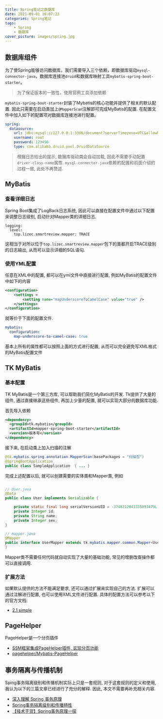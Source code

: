 ```yaml
---
title: Spring笔记之数据库
date: 2021-09-01 16:07:23
categories: Spring笔记
tags:
    - Spring
    - 数据库
cover_picture: images/spring.jpg 
---
```




数据库组件
----------------

为了使Spring能够访问数据库，我们需要导入三个依赖，即数据库驱动`mysql-connector-java`，数据库连接池`druid`和数据库映射工具`mybatis-spring-boot-starter`。

> 为了保证版本的一致性，使用官网工具添加依赖

`mybatis-spring-boot-starter`封装了Mybatis的核心功能并提供了相关的默认配置. 因此只需要在启动类加上`@MapperScan`注解即可完成MyBatis的配置. 在配置文件中加入如下的配置项对数据库连接池进行配置。

``` yml
spring:
  datasource:
    url: jdbc:mysql://127.0.0.1:3306/document?serverTimezone=UTC&allowMultiQueries=true
    username: root
    password: 123456
    type: com.alibaba.druid.pool.DruidDataSource
```

> 根据日志给出的提示, 数据库驱动类会自动加载, 因此不需要手动配置`driver-class-name`属性. `mysql-connector-java`依赖的配置和前面介绍的过程一致, 此处不再赘述.


MyBatis
--------------

### 查看详细日志

Spring Boot集成了LogBack日志系统, 因此可以直接在配置文件中通过以下配置来调整日志级别, 启动针对Mapper类的详细日志.

```
logging:
  level:
    top.lizec.smartreview.mapper: TRACE
```

这相当于对所以位于`top.lizec.smartreview.mapper`包下的类都开启TRACE级别的日志输出, 从而可以显示详细的SQL语句.


### 使用YML配置


任意在XML中的配置, 都可以在yml文件中直接进行配置, 例如MyBatis的配置文件中如下的内容

```xml
<configuration>
    <settings >
        <setting name="mapUnderscoreToCamelCase" value="true" />
    </settings>
</configuration>
```

就等价于下面的配置文件.

``` yml
mybatis:
  configuration:
    map-underscore-to-camel-case: true
```

基本上所有的属性都可以按照上面的方式进行配置, 从而可以完全避免写XML格式的MyBatis配置文件



TK MyBatis
--------------

### 基本配置

TK MyBatis是一个第三方库, 可以帮助我们简化MyBatis的开发. Tk提供了大量的组件, 通过直接继承这些组件, 再加上少量的配置, 就可以实现大部分的数据库功能.


首先导入依赖
```xml
<dependency>
  <groupId>tk.mybatis</groupId>
  <artifactId>mapper-spring-boot-starter</artifactId>
  <version>版本号</version>
</dependency>
```

接下来, 在启动类上加入扫描的注解

``` java
@tk.mybatis.spring.annotation.MapperScan(basePackages = "扫描包")
@SpringBootApplication
public class SampleApplication  { ... }
```

完成上述配置以后, 就可以创建需要的实体类和Mapper类, 例如
``` java

// User.java
@Data
public class User implements Serializable {

    private static final long serialVersionUID = -3748212043335093479L;
    private Integer id;
    private String name;
    private Integer sex;
}

// mapper.java
@Mapper
public interface UserMapper extends tk.mybatis.mapper.common.Mapper<User> {
}
```

Mapper类不需要任何代码就自动实现了大量的基础功能, 常见的增删改查操作都可以直接调用.


### 扩展方法

如果默认提供的方法不能满足要求, 还可以通过扩展来实现自己的方法. 扩展可以通过注解进行配置, 也可以使用XML文件进行配置. 具体的配置方法可以参考以下的官方文档:

- [2.1 simple](https://github.com/abel533/Mapper/wiki/2.1-simple)

PageHelper
-------------


PageHelper是一个分页插件


- [SSM框架集成PageHelper插件, 实现分页功能](https://blog.csdn.net/fenghuibian/article/details/77986398)
- [pagehelper/Mybatis-PageHelper](https://github.com/pagehelper/Mybatis-PageHelper)



事务隔离与传播机制
---------------------

Sping事务隔离级别和传播机制实际上只是一套规则, 对于这套规则的定义和使用, 我认为以下的三篇文章已经进行了充分的解释. 因此, 本文不需要再补充相关内容.

- [深入理解 Spring 事务原理](http://www.codeceo.com/article/spring-transactions.html)
- [Spring事务隔离级别和传播特性](https://www.cnblogs.com/zhishan/p/3195219.html)
- [【技术干货】Spring事务原理一探](https://zhuanlan.zhihu.com/p/54067384)